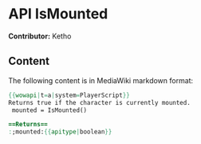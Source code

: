 # API IsMounted

**Contributor:** Ketho

## Content

The following content is in MediaWiki markdown format:

```mediawiki
{{wowapi|t=a|system=PlayerScript}}
Returns true if the character is currently mounted.
 mounted = IsMounted()

==Returns==
:;mounted:{{apitype|boolean}}
```